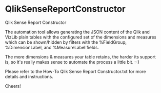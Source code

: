 # QlikSenseReportConstructor
Qlik Sense Report Constructor

The automation tool allows generating the JSON content of the Qlik and VizLib
plain tables with the configured set of the dimensions and measures which can be
shown/hidden by filters with the %FieldGroup, %DimensionLabel, and %MeasureLabel
fields.

The more dimensions & measures your table retains, the harder its support is, so
it's really makes sense to automate the process a little bit. :-)

Please refer to the How-To Qlik Sense Report Constructor.txt for more details
and instructions.

Cheers!
